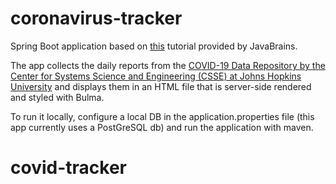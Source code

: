 # coronavirus-tracker

Spring Boot application based on [this](https://www.youtube.com/watch?v=8hjNG9GZGnQ) tutorial provided by JavaBrains.

The app collects the daily reports from the [COVID-19 Data Repository by the Center for Systems Science and Engineering (CSSE) at Johns Hopkins University](https://github.com/CSSEGISandData/COVID-19) and displays them in an HTML file that is server-side rendered and styled with Bulma.

To run it locally, configure a local DB in the application.properties file (this app currently uses a PostGreSQL db) and run the application with maven. 
# covid-tracker

